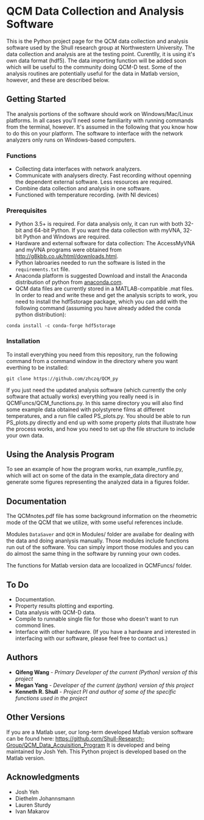 # QCM Data Collection and Analysis Software

This is the Python project page for the QCM data collection and analysis software used by the Shull research group at Northwestern University. The data collection and analysis are at the testing point. Curentlly, it is using it's own data format (hdf5). The data importing function will be added soon which will be useful to the community doing QCM-D test. Some of the analysis routines are potentially useful for the data in Matlab version, however, and these are described below.

## Getting Started

The analysis portions of the software should work on Windows/Mac/Linux platforms. In all cases you'll need some familiarity with running commands from the terminal, however.  It's assumed in the following that you know how to do this on your platform.  The software to interface with the network analyzers only runs on Windows-based computers.

### Functions

* Collecting data interfaces with network analyzers.  
* Communicate with analysers directy. Fast recording without openning the dependent external software. Less resources are required.  
* Combine data collection and analysis in one software.  
* Functioned with temperature recording. (with NI devices)

### Prerequisites

* Python 3.5+ is required. For data analysis only, it can run with both 32-bit and 64-bit Python. If you want the data collection with myVNA, 32-bit Python and Windows are required.  
* Hardware and external software for data collection: The AccessMyVNA and myVNA programs were obtained from http://g8kbb.co.uk/html/downloads.html.
* Python labroaries needed to run the software is listed in the `requirements.txt` file.  
* Anaconda platform is suggested Download and install the Anaconda distribution of python from [anaconda.com](https://anaconda.com/download).  
* QCM data files are currently stored in a MATLAB-compatible .mat files.  In order to read and write these and get the analysis scripts to work, you need to install the hdf5storage package, which you can add with the following command (assuming you have already added the conda python distribution):
```
conda install -c conda-forge hdf5storage 
```

### Installation

To install everything you need from this repository, run the following command from a command window in the directory where you want everthing to be installed:

```
git clone https://github.com/zhczq/QCM_py
```

If you just need the updated analysis software (which currently the only software that actually works) everything you really need is in QCMFuncs/QCM_functions.py.  In this same directory you will also find some example data obtained with polystyrene films at different temperatures, and a run file called PS_plots.py.  You should be able to run PS_plots.py directly and end up with some property plots that illustrate how the process works, and how you need to set up the file structure to include your own data.

## Using the Analysis Program

To see an example of how the program works, run example_runfile.py, which will act on some of the data in the example_data directory and generate some figures representing the analyzed data in a figures folder. 

## Documentation

The QCMnotes.pdf file has some background information on the rheometric mode of the QCM that we utilize, with some useful references include.

Modules `DataSaver` and `QCM` in Modules/ folder are availabe for dealing with the data and doing ananlysis manually. Those modules include functions run out of the software. You can simply import those modules and you can do almost the same thing in the software by running your own codes.

The functions for Matlab version data are locoalized in QCMFuncs/ folder.  

## To Do

* Documentation.
* Property results plotting and exporting.
* Data analysis with QCM-D data.
* Compile to runnable single file for those who doesn't want to run commond lines.
* Interface with other hardware. (If you have a hardware and interested in interfacing with our software, please feel free to contact us.)

## Authors

* **Qifeng Wang**  - *Primary Developer of the current (Python) version of this project*
* **Megan Yang**  - *Developer of the current (python) version of this project*
* **Kenneth R. Shull** - *Project PI and author of some of the specific functions used in the project*

## Other Versions

If you are a Matlab user, our long-term developed Matlab version software can be found here: https://github.com/Shull-Research-Group/QCM_Data_Acquisition_Program It is developed and being maintained by Josh Yeh. This Python project is developed based on the Matlab version.  

## Acknowledgments

* Josh Yeh
* Diethelm Johannsmann
* Lauren Sturdy
* Ivan Makarov
